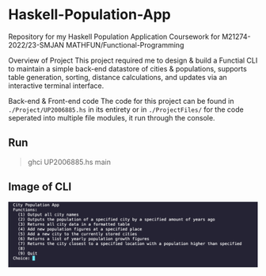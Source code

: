 # Haskell-Population-App
Repository for my Haskell Population Application Coursework for M21274-2022/23-SMJAN MATHFUN/Functional-Programming

Overview of Project
This project required me to design & build a Functial CLI to maintain a simple back-end datastore of cities & populations, supports table generation, sorting, distance calculations, and updates via an interactive terminal interface.


Back-end & Front-end code
The code for this project can be found in ```./Project/UP2006885.hs``` in its entirety or in ```./ProjectFiles/``` for the code seperated into multiple file modules, it run through the console.

## Run
> ghci UP2006885.hs
> main

## Image of CLI
![CLI](Img/Main.png)